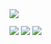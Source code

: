 
<img src="https://readme-typing-svg.herokuapp.com/?lines=你好！欢迎光临我的GitHub主页&font=Roboto" />

<p>
<img src="https://img.shields.io/static/v1?label=Program&message=Python&color=blue"/>
 <img src="https://img.shields.io/static/v1?label=major&message=Artificial Intelligence&color=blue"/>
<a href="https://steamcommunity.com/id/FanPai666/"><img src="https://img.shields.io/static/v1?label=games&message=steam&color=orange"/></a>
</p>


